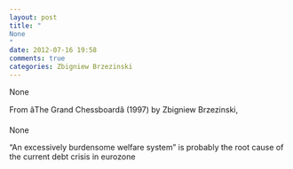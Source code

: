 ```yaml
---
layout: post
title: "
None
"
date: 2012-07-16 19:58
comments: true
categories: Zbigniew Brzezinski
---
```


None


From âThe Grand Chessboardâ (1997) by Zbigniew Brzezinski,


None


“An excessively burdensome welfare system” is probably the root cause of the current debt crisis in eurozone

